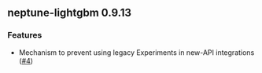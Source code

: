 ## neptune-lightgbm 0.9.13

### Features
- Mechanism to prevent using legacy Experiments in new-API integrations ([#4](https://github.com/neptune-ai/neptune-lightgbm/pull/4))
